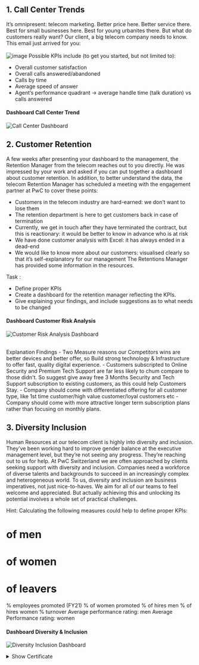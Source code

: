 ## 1. Call Center Trends
It’s omnipresent: telecom marketing. Better price here. Better service there. Best for small businesses here. 
Best for young urbanites there. But what do customers really want? Our client, a big telecom company needs to know. This email just arrived for you:
<br>
<br>
![image](https://github.com/user-attachments/assets/b20e5c8e-256d-41d0-95e8-2ab7a6f2726b)
Possible KPIs include (to get you started, but not limited to):
- Overall customer satisfaction
- Overall calls answered/abandoned
- Calls by time
- Average speed of answer
- Agent’s performance quadrant -> average handle time (talk duration) vs calls answered
  
#### Dashboard Call Center Trend
![Call Center Dashboard](https://github.com/user-attachments/assets/2769f8a1-6eec-4825-a414-fca039d75acd)

## 2. Customer Retention
A few weeks after presenting your dashboard to the management, the Retention Manager from the telecom reaches out to you directly. He was impressed by your work and asked if you can put together a dashboard about customer retention.
In addition, to better understand the data, the telecom Retention Manager has scheduled a meeting with the engagement partner at PwC to cover these points:
- Customers in the telecom industry are hard-earned: we don’t want to lose them
- The retention department is here to get customers back in case of termination 
- Currently, we get in touch after they have terminated the contract, but this is reactionary: it would be better to know in advance who is at risk 
- We  have done customer analysis with Excel: it has always ended in a dead-end
- We would like to know more about our customers: visualised clearly so that it’s self-explanatory for our management
The Retentions Manager has provided some information in the resources.

Task : 
- Define proper KPIs
- Create a dashboard for the retention manager reflecting the KPIs. 
- Give explaining your findings, and include suggestions as to what needs to be changed
  
#### Dashboard Customer Risk Analysis
![Customer Risk Analysis Dashboard](https://github.com/user-attachments/assets/7de75e62-8e7c-43cf-befe-33af14919121)

<br>
Explanation Findings
- Two Measure reasons our Competitors wins are better devices and better offer, so Build strong technology & Infrastructure to offer fast, quality digital experience.
- Customers subscripted to Online Security and Premium Tech Support are far less likely to chum compare to those didn't. So suggest give away free 3 Months Security and Tech Support subscription to existing customers, as this could help Customers Stay.
- Company should come with differentiated offering for all customer type, like 1st time customer/high value customer/loyal customers etc
- Company should come with more attractive longer term subscription plans rather than focusing on monthly plans.

## 3. Diversity Inclusion
Human Resources at our telecom client is highly into diversity and inclusion. They’ve been working hard to improve gender balance at the executive management level, 
but they’re not seeing any progress. They’re reaching out to us for help.
At PwC Switzerland we are often approached by clients seeking support with diversity and inclusion. Companies need a workforce of diverse talents 
and backgrounds to succeed in an increasingly complex and heterogeneous world. To us, diversity and inclusion are business imperatives, not just nice-to-haves. 
We aim for all of our teams to feel welcome and appreciated. But actually achieving this and unlocking its potential involves a whole set of practical challenges.

Hint: Calculating the following measures could help to define proper KPIs:
# of men
# of women
# of leavers
% employees promoted (FY21)
% of women promoted
% of hires men
% of hires women
% turnover 
Average performance rating: men
Average Performance rating: women

#### Dashboard Diversity & Inclusion
![Diversity   Inclusion Dashboard](https://github.com/user-attachments/assets/2b691f1d-c7ac-44b6-b732-0536cde016fa)

<details>
    <summary>Show Certificate</summary>
    <img src="https://github.com/user-attachments/assets/5dcc674b-5b23-43a8-8980-574ea8506b79" alt="Certificate Power BI - PwC Switzerland Virtual Case Experience">
</details>

